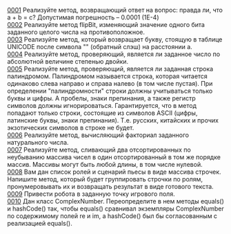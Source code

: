 [0001](src/0001.java) Реализуйте метод, возвращающий ответ на вопрос: правда ли, что a + b = c? Допустимая погрешность – 0.0001 (1E-4)  
[0002](src/0002.java) Реализуйте метод flipBit, изменяющий значение одного бита заданного целого числа на противоположное.  
[0003](src/0003.java) Реализуйте метод, который возвращает букву, стоящую в таблице UNICODE после символа "\" (обратный слэш) на расстоянии a.  
[0004](src/0004.java) Реализуйте метод, проверяющий, является ли заданное число по абсолютной величине степенью двойки.  
[0005](src/0005.java) Реализуйте метод, проверяющий, является ли заданная строка палиндромом. Палиндромом называется строка, которая читается одинаково слева направо и справа налево (в том числе пустая). При определении "палиндромности" строки должны учитываться только буквы и цифры. А пробелы, знаки препинания, а также регистр символов должны игнорироваться. Гарантируется, что в метод попадают только строки, состоящие из символов ASCII (цифры, латинские буквы, знаки препинания). Т.е. русских, китайских и прочих экзотических символов в строке не будет.  
[0006](src/0006.java) Реализуйте метод, вычисляющий факториал заданного натурального числа.  
[0007](src/0007.java) Реализуйте метод, сливающий два отсортированных по неубыванию массива чисел в один отсортированный в том же порядке массив. Массивы могут быть любой длины, в том числе нулевой.  
[0008](src/0008.java) Вам дан список ролей и сценарий пьесы в виде массива строчек. Напишите метод, который будет группировать строчки по ролям, пронумеровывать их и возвращать результат в виде готового текста.  
[0009](src/0009.java) Привести робота в заданную точку игрового поля.  
[0010](src/0010.java) Дан класс ComplexNumber. Переопределите в нем методы equals() и hashCode() так, чтобы equals() сравнивал экземпляры ComplexNumber по содержимому полей re и im, а hashCode() был бы согласованным с реализацией equals().  